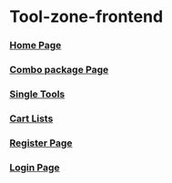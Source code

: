 # Tool-zone-frontend

### [Home Page](https://toolszone.netlify.app/)
### [Combo package Page](https://toolszone.netlify.app/combo-package)
### [Single Tools](https://toolszone.netlify.app/single-tools)
### [Cart Lists](https://toolszone.netlify.app/cart-page)
### [Register Page](https://toolszone.netlify.app/register)
### [Login Page](https://toolszone.netlify.app/login)
